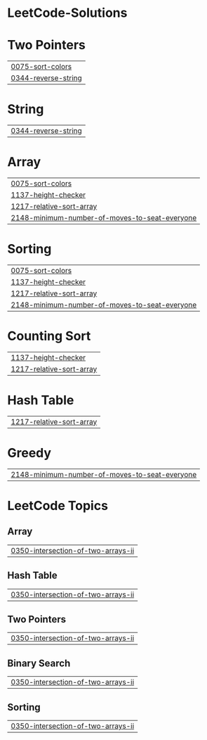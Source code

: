 # LeetCode-Solutions


# Two Pointers
|  |
| ------- |
| [0075-sort-colors](https://github.com/Anmol-26/LeetCode-Solutions/tree/master/0075-sort-colors) |
| [0344-reverse-string](https://github.com/Anmol-26/LeetCode-Solutions/tree/master/0344-reverse-string) |
# String
|  |
| ------- |
| [0344-reverse-string](https://github.com/Anmol-26/LeetCode-Solutions/tree/master/0344-reverse-string) |
# Array
|  |
| ------- |
| [0075-sort-colors](https://github.com/Anmol-26/LeetCode-Solutions/tree/master/0075-sort-colors) |
| [1137-height-checker](https://github.com/Anmol-26/LeetCode-Solutions/tree/master/1137-height-checker) |
| [1217-relative-sort-array](https://github.com/Anmol-26/LeetCode-Solutions/tree/master/1217-relative-sort-array) |
| [2148-minimum-number-of-moves-to-seat-everyone](https://github.com/Anmol-26/LeetCode-Solutions/tree/master/2148-minimum-number-of-moves-to-seat-everyone) |
# Sorting
|  |
| ------- |
| [0075-sort-colors](https://github.com/Anmol-26/LeetCode-Solutions/tree/master/0075-sort-colors) |
| [1137-height-checker](https://github.com/Anmol-26/LeetCode-Solutions/tree/master/1137-height-checker) |
| [1217-relative-sort-array](https://github.com/Anmol-26/LeetCode-Solutions/tree/master/1217-relative-sort-array) |
| [2148-minimum-number-of-moves-to-seat-everyone](https://github.com/Anmol-26/LeetCode-Solutions/tree/master/2148-minimum-number-of-moves-to-seat-everyone) |
# Counting Sort
|  |
| ------- |
| [1137-height-checker](https://github.com/Anmol-26/LeetCode-Solutions/tree/master/1137-height-checker) |
| [1217-relative-sort-array](https://github.com/Anmol-26/LeetCode-Solutions/tree/master/1217-relative-sort-array) |
# Hash Table
|  |
| ------- |
| [1217-relative-sort-array](https://github.com/Anmol-26/LeetCode-Solutions/tree/master/1217-relative-sort-array) |
# Greedy
|  |
| ------- |
| [2148-minimum-number-of-moves-to-seat-everyone](https://github.com/Anmol-26/LeetCode-Solutions/tree/master/2148-minimum-number-of-moves-to-seat-everyone) |
<!---LeetCode Topics Start-->
# LeetCode Topics
## Array
|  |
| ------- |
| [0350-intersection-of-two-arrays-ii](https://github.com/Anmol-26/LeetCode-Solutions/tree/master/0350-intersection-of-two-arrays-ii) |
## Hash Table
|  |
| ------- |
| [0350-intersection-of-two-arrays-ii](https://github.com/Anmol-26/LeetCode-Solutions/tree/master/0350-intersection-of-two-arrays-ii) |
## Two Pointers
|  |
| ------- |
| [0350-intersection-of-two-arrays-ii](https://github.com/Anmol-26/LeetCode-Solutions/tree/master/0350-intersection-of-two-arrays-ii) |
## Binary Search
|  |
| ------- |
| [0350-intersection-of-two-arrays-ii](https://github.com/Anmol-26/LeetCode-Solutions/tree/master/0350-intersection-of-two-arrays-ii) |
## Sorting
|  |
| ------- |
| [0350-intersection-of-two-arrays-ii](https://github.com/Anmol-26/LeetCode-Solutions/tree/master/0350-intersection-of-two-arrays-ii) |
<!---LeetCode Topics End-->